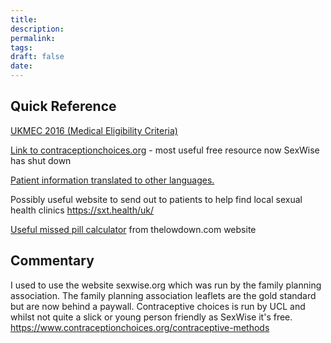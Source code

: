 ```yaml
---
title:
description: 
permalink: 
tags: 
draft: false
date:
---
```

## Quick Reference 
[UKMEC 2016 (Medical Eligibility Criteria)](https://www.fsrh.org/documents/ukmec-2016/)

[Link to contraceptionchoices.org](https://www.contraceptionchoices.org/contraceptive-methods) - most useful free resource now SexWise has shut down

[Patient information translated to other languages.](https://www.sandyford.scot/sexual-health-services/contraception/community-languages-contraception-leaflet/)

Possibly useful website to send out to patients to help find local sexual health clinics
https://sxt.health/uk/

[Useful missed pill calculator](https://thelowdown.com/missed-pill-calculator) from thelowdown.com website

## Commentary 
I used to use the website sexwise.org which was run by the family planning association.
The family planning association leaflets are the gold standard but are now behind a paywall.
Contraceptive choices is run by UCL and whilst not quite a slick or young person friendly as SexWise it's free.
https://www.contraceptionchoices.org/contraceptive-methods





